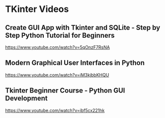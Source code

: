 # TKinter Videos

## Create GUI App with Tkinter and SQLite - Step by Step Python Tutorial for Beginners
https://www.youtube.com/watch?v=5qOnzF7RsNA

## Modern Graphical User Interfaces in Python
https://www.youtube.com/watch?v=iM3kjbbKHQU

## Tkinter Beginner Course - Python GUI Development
https://www.youtube.com/watch?v=ibf5cx221hk